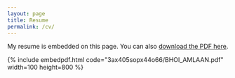```yaml
---
layout: page
title: Resume
permalink: /cv/
---
```

<!---
To get this link, upload to dropbox and then open the file on the dropbox website. Click sharing and then generate the link. Use that link below. Make sure that the link is of the form: https://www.dropbox.com/s/ALPHANUMERICSTRING/fname.pdf
-->
My resume is embedded on this page. You can also [download the PDF here](https://www.dropbox.com/s/3ax405sopx44o66/BHOI_AMLAAN.pdf).

{% include embedpdf.html code="3ax405sopx44o66/BHOI_AMLAAN.pdf" width=100 height=800 %}

